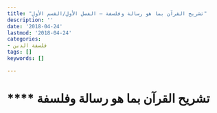 ```yaml
---
title: "تشريح القرآن بما هو رسالة وفلسفة – الفصل الأول/القسم الأول"
description: ''
date: '2018-04-24'
lastmod: '2018-04-24'
categories:
- فلسفة الدين
tags: []
keywords: []

---
```

# **** **تشريح القرآن** بما هو رسالة وفلسفة

###